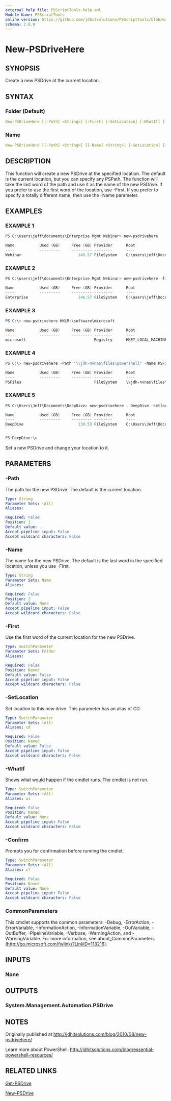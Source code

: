 ```yaml
---
external help file: PSScriptTools-help.xml
Module Name: PSScriptTools
online version: https://github.com/jdhitsolutions/PSScriptTools/blob/master/docs/New-PSDriveHere.md
schema: 2.0.0
---
```


# New-PSDriveHere

## SYNOPSIS

Create a new PSDrive at the current location.

## SYNTAX

### Folder (Default)

```yaml
New-PSDriveHere [[-Path] <String>] [-First] [-SetLocation] [-WhatIf] [-Confirm] [<CommonParameters>]
```

### Name

```yaml
New-PSDriveHere [[-Path] <String>] [[-Name] <String>] [-SetLocation] [-WhatIf] [-Confirm] [<CommonParameters>]
```

## DESCRIPTION

This function will create a new PSDrive at the specified location. The default is the current location, but you can specify any PSPath. The function will take the last word of the path and use it as the name of the new PSDrive. If you prefer to use the first word of the location, use -First. If you prefer to specify a totally different name, then use the -Name parameter.

## EXAMPLES

### EXAMPLE 1

```PowerShell
PS C:\users\jeff\documents\Enterprise Mgmt Webinar> new-psdrivehere

Name           Used (GB)     Free (GB) Provider      Root                                 CurrentLocation
----           ---------     --------- --------      ----                                 ---------------
Webinar                         146.57 FileSystem    C:\users\jeff\Documents\Enter...
```

### EXAMPLE 2

```powerShell
PS C:\users\jeff\documents\Enterprise Mgmt Webinar> new-psdrivehere -first

Name           Used (GB)     Free (GB) Provider      Root                                 CurrentLocation
----           ---------     --------- --------      ----                                 ---------------
Enterprise                      146.57 FileSystem    C:\users\jeff\Documents\Enter...
```

### EXAMPLE 3

```powershell
PS C:\> new-psdrivehere HKLM:\software\microsoft

Name           Used (GB)     Free (GB) Provider      Root                                 CurrentLocation
----           ---------     --------- --------      ----                                 ---------------
microsoft                              Registry      HKEY_LOCAL_MACHINE\software\micr...
```

### EXAMPLE 4

```powershell
PS C:\> new-psdrivehere -Path "\\jdh-nvnas\files\powershell" -Name PSFiles

Name           Used (GB)     Free (GB) Provider      Root                                 CurrentLocation
----           ---------     --------- --------      ----                                 ---------------
PSFiles                                FileSystem    \\jdh-nvnas\files\powershell
```

### EXAMPLE 5

```powershell
PS C:\Users\Jeff\Documents\DeepDive> new-psdrivehere . DeepDive -setlocation

Name           Used (GB)     Free (GB) Provider      Root                                 CurrentLocation
----           ---------     --------- --------      ----                                 ---------------
DeepDive                        130.53 FileSystem    C:\Users\Jeff\Documents\DeepDive


PS DeepDive:\>
```

Set a new PSDrive and change your location to it.

## PARAMETERS

### -Path

The path for the new PSDrive. The default is the current location.

```yaml
Type: String
Parameter Sets: (All)
Aliases:

Required: False
Position: 1
Default value: .
Accept pipeline input: False
Accept wildcard characters: False
```

### -Name

The name for the new PSDrive. The default is the last word in the specified location, unless you use -First.

```yaml
Type: String
Parameter Sets: Name
Aliases:

Required: False
Position: 2
Default value: None
Accept pipeline input: False
Accept wildcard characters: False
```

### -First

Use the first word of the current location for the new PSDrive.

```yaml
Type: SwitchParameter
Parameter Sets: Folder
Aliases:

Required: False
Position: Named
Default value: False
Accept pipeline input: False
Accept wildcard characters: False
```

### -SetLocation

Set location to this new drive. This parameter has an alias of CD.

```yaml
Type: SwitchParameter
Parameter Sets: (All)
Aliases: cd

Required: False
Position: Named
Default value: False
Accept pipeline input: False
Accept wildcard characters: False
```

### -WhatIf

Shows what would happen if the cmdlet runs. The cmdlet is not run.

```yaml
Type: SwitchParameter
Parameter Sets: (All)
Aliases: wi

Required: False
Position: Named
Default value: None
Accept pipeline input: False
Accept wildcard characters: False
```

### -Confirm

Prompts you for confirmation before running the cmdlet.

```yaml
Type: SwitchParameter
Parameter Sets: (All)
Aliases: cf

Required: False
Position: Named
Default value: None
Accept pipeline input: False
Accept wildcard characters: False
```

### CommonParameters

This cmdlet supports the common parameters: -Debug, -ErrorAction, -ErrorVariable, -InformationAction, -InformationVariable, -OutVariable, -OutBuffer, -PipelineVariable, -Verbose, -WarningAction, and -WarningVariable.
For more information, see about_CommonParameters (http://go.microsoft.com/fwlink/?LinkID=113216).

## INPUTS

### None

## OUTPUTS

### System.Management.Automation.PSDrive

## NOTES

Originally published at http://jdhitsolutions.com/blog/2010/08/new-psdrivehere/

Learn more about PowerShell: http://jdhitsolutions.com/blog/essential-powershell-resources/

## RELATED LINKS

[Get-PSDrive]()

[New-PSDrive]()
